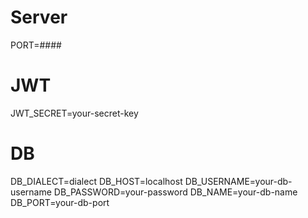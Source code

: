 # Server

PORT=####

# JWT

JWT_SECRET=your-secret-key

# DB

DB_DIALECT=dialect
DB_HOST=localhost
DB_USERNAME=your-db-username
DB_PASSWORD=your-password
DB_NAME=your-db-name
DB_PORT=your-db-port
